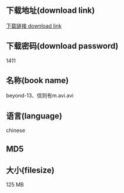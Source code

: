 ## 下载地址(download link)
[下载链接 download link](https://voluble-croquembouche-d321dc.netlify.app/?s=beyond-13%E3%80%81%E4%BF%A1%E5%88%99%E6%9C%89m.avi)

## 下载密码(download password)
1411

## 名称(book name)
beyond-13、信则有m.avi.avi

## 语言(language)
chinese

## MD5


## 大小(filesize)
125 MB
